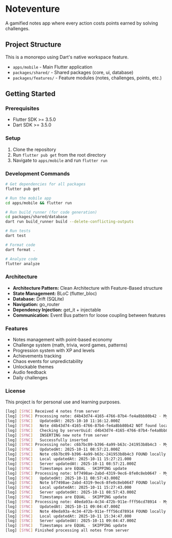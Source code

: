 # Noteventure

A gamified notes app where every action costs points earned by solving challenges.

## Project Structure

This is a monorepo using Dart's native workspace feature.

- `apps/mobile` - Main Flutter application
- `packages/shared/` - Shared packages (core, ui, database)
- `packages/features/` - Feature modules (notes, challenges, points, etc.)

## Getting Started

### Prerequisites

- Flutter SDK >= 3.5.0
- Dart SDK >= 3.5.0

### Setup

1. Clone the repository
2. Run `flutter pub get` from the root directory
3. Navigate to `apps/mobile` and run `flutter run`

### Development Commands

```bash
# Get dependencies for all packages
flutter pub get

# Run the mobile app
cd apps/mobile && flutter run

# Run build_runner (for code generation)
cd packages/shared/database
dart run build_runner build --delete-conflicting-outputs

# Run tests
dart test

# Format code
dart format .

# Analyze code
flutter analyze
```

### Architecture

- **Architecture Pattern:** Clean Architecture with Feature-Based structure
- **State Management:** BLoC (flutter_bloc)
- **Database:** Drift (SQLite)
- **Navigation:** go_router
- **Dependency Injection:** get_it + injectable
- **Communication:** Event Bus pattern for loose coupling between features

### Features

- Notes management with point-based economy
- Challenge system (math, trivia, word games, patterns)
- Progression system with XP and levels
- Achievements tracking
- Chaos events for unpredictability
- Unlockable themes
- Audio feedback
- Daily challenges

### License

This project is for personal use and learning purposes.

```bash
[log] [SYNC] Received 4 notes from server
[log] [SYNC] Processing note: d4b43d74-4165-4766-87b4-fe4a8bb80b42 - My First Note
[log] [SYNC]   UpdatedAt: 2025-10-10 11:16:12.000Z
[log] [SYNC]   Note d4b43d74-4165-4766-87b4-fe4a8bb80b42 NOT found locally
[log] [SYNC]   Checking by serverUuid: d4b43d74-4165-4766-87b4-fe4a8bb80b42
[log] [SYNC]   INSERTING new note from server
[log] [SYNC]   Successfully inserted
[log] [SYNC] Processing note: c6b7bc09-b396-4a99-b63c-241953b8b4c3 - My First Note
[log] [SYNC]   UpdatedAt: 2025-10-11 08:57:21.000Z
[log] [SYNC]   Note c6b7bc09-b396-4a99-b63c-241953b8b4c3 FOUND locally
[log] [SYNC]   Local updatedAt: 2025-10-11 15:27:21.000
[log] [SYNC]   Server updatedAt: 2025-10-11 08:57:21.000Z
[log] [SYNC]   Timestamps are EQUAL - SKIPPING update
[log] [SYNC] Processing note: bf7498ae-2abd-4319-9ec6-8fe0c8eb0647 - My First Note
[log] [SYNC]   UpdatedAt: 2025-10-11 08:57:43.000Z
[log] [SYNC]   Note bf7498ae-2abd-4319-9ec6-8fe0c8eb0647 FOUND locally
[log] [SYNC]   Local updatedAt: 2025-10-11 15:27:43.000
[log] [SYNC]   Server updatedAt: 2025-10-11 08:57:43.000Z
[log] [SYNC]   Timestamps are EQUAL - SKIPPING update
[log] [SYNC] Processing note: 40eda93a-4c34-472b-911e-fff56cd78914 - My First Note
[log] [SYNC]   UpdatedAt: 2025-10-11 09:04:47.000Z
[log] [SYNC]   Note 40eda93a-4c34-472b-911e-fff56cd78914 FOUND locally
[log] [SYNC]   Local updatedAt: 2025-10-11 15:34:47.000
[log] [SYNC]   Server updatedAt: 2025-10-11 09:04:47.000Z
[log] [SYNC]   Timestamps are EQUAL - SKIPPING update
[log] [SYNC] Finished processing all notes from server
```
